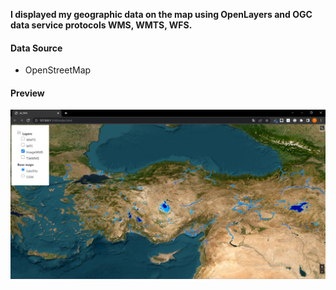 **I displayed my geographic data on the map using OpenLayers and OGC data service protocols WMS, WMTS, WFS.**

#### Data Source
* OpenStreetMap
  
#### Preview

![.](img/1.png)

